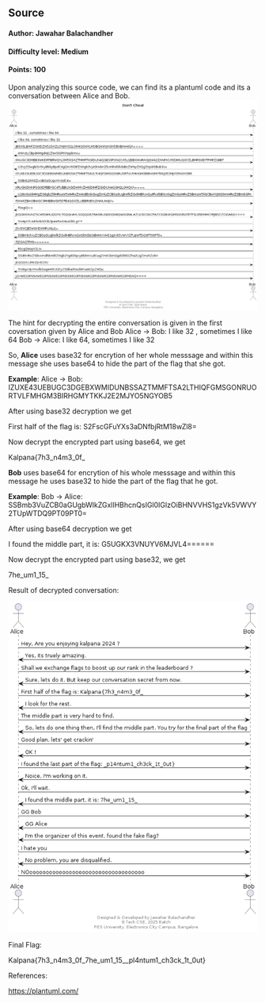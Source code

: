## Source
#### Author: Jawahar Balachandher
#### Difficulty level: Medium
#### Points: 100

Upon analyzing this source code, we can find its a plantuml code and its a conversation between Alice and Bob.
![Question](question.png)

The hint for decrypting the entire conversation is given in the first coversation given by Alice and Bob
Alice -> Bob: I like 32 , sometimes I like 64
Bob -> Alice: I like 64, sometimes I like 32

So, **Alice** uses base32 for encrytion of her whole messsage and within this message she uses base64 to hide the part of the flag that she got.

**Example**: 
Alice -> Bob: IZUXE43UEBUGC3DGEBXWMIDUNBSSAZTMMFTSA2LTHIQFGMSGONRUORTVLFMHGM3BIRHGMYTKKJ2E2MJYO5NGYOB5

After using base32 decryption we get

First half of the flag is: S2FscGFuYXs3aDNfbjRtM18wZl8=

Now decrypt the encrypted part using base64, we get

Kalpana{7h3_n4m3_0f_

**Bob** uses base64 for encrytion of his whole messsage and within this message he uses base32 to hide the part of the flag that he got.

**Example**: 
Bob -> Alice: SSBmb3VuZCB0aGUgbWlkZGxlIHBhcnQsIGl0IGlzOiBHNVVHS1gzVk5VWVY2TUpWTDQ9PT09PT0=

After using base64 decryption we get

I found the middle part, it is: G5UGKX3VNUYV6MJVL4======

Now decrypt the encrypted part using base32, we get

7he_um1_15_


Result of decrypted conversation:

![Solution](solution.png)

Final Flag:

Kalpana{7h3_n4m3_0f_7he_um1_15__pl4ntum1_ch3ck_1t_0ut}

References: 

https://plantuml.com/